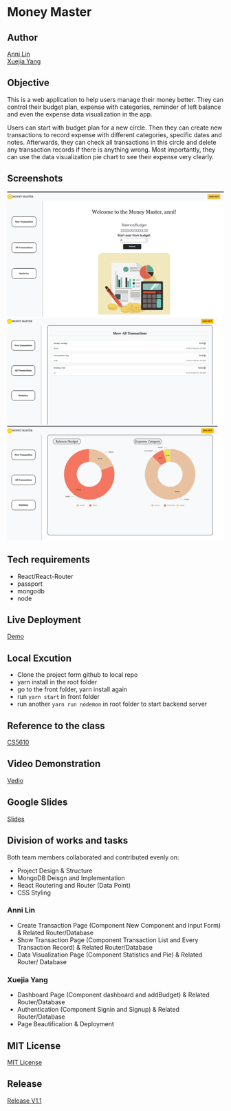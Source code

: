 # Money Master

## Author
[Anni Lin](https://github.com/Annie0207)  
[Xuejia Yang](https://github.com/SixTRaps)

## Objective
This is a web application to help users manage their money better. They can control their budget plan, expense with categories, reminder of left balance and even the expense data visualization in the app.

Users can start with budget plan for a new circle. Then they can create new transactions to record expense with different categories, specific dates and notes. Afterwards, they can check all transactions in this circle and delete any transaction records if there is anything wrong. Most importantly, they can use the data visualization pie chart to see their expense very clearly.

## Screenshots
![HomePage](https://github.com/SixTRaps/moneymaster/blob/main/front/src/images/Homepage.png)
![Show Transactions Page](https://github.com/SixTRaps/moneymaster/blob/main/front/src/images/ShowTrans.png)
![Data Visualization Page](https://github.com/SixTRaps/moneymaster/blob/main/front/src/images/DataVisualization.png)

## Tech requirements
* React/React-Router
* passport
* mongodb
* node

## Live Deployment
[Demo](https://web-dev-moneymaster.herokuapp.com/)

## Local Excution 
* Clone the project form github to local repo
* yarn install in the root folder
* go to the front folder, yarn install again
* run `yarn start` in front folder
* run another `yarn run nodemon` in root folder to start backend server

## Reference to the class
[CS5610](https://johnguerra.co/classes/webDevelopment_fall_2021/)

## Video Demonstration
[Vedio](https://youtu.be/vLhKPY_R3pg)

## Google Slides
[Slides](https://docs.google.com/presentation/d/1hgdHsUFjpjYu2KklGWmH-T-y7AcUHsXIu2f6sNvxXGI/edit?usp=sharing)

## Division of works and tasks
Both team members collaborated and contributed evenly on:
* Project Design & Structure
* MongoDB Deisgn and Implementation
* React Routering and Router (Data Point)
* CSS Styling

### Anni Lin
* Create Transaction Page (Component New Component and Input Form) & Related Router/Database
* Show Transaction Page (Component Transaction List and Every Transaction Record) & Related Router/Database
* Data Visualization Page (Component Statistics and Pie) & Related Router/ Database

### Xuejia Yang
* Dashboard Page (Component dashboard and addBudget) & Related Router/Database
* Authentication (Component Signin and Signup) & Related Router/Database
* Page Beautification & Deployment

## MIT License
[MIT License](https://github.com/SixTRaps/moneymaster/blob/main/LICENSE)

## Release
[Release V1.1]()
